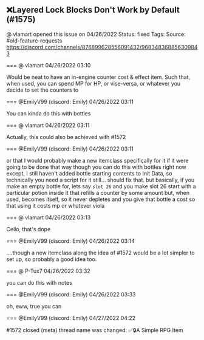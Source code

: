 ## ❌Layered Lock Blocks Don't Work by Default (#1575)
@ vlamart opened this issue on 04/26/2022
Status: fixed
Tags: 
Source: #old-feature-requests https://discord.com/channels/876899628556091432/968348368856309843


=== @ vlamart 04/26/2022 03:10

Would be neat to have an in-engine counter cost & effect item. Such that, when used, you can spend MP for HP, or vise-versa, or whatever you decide to set the counters to

=== @EmilyV99 (discord: Emily) 04/26/2022 03:11

You can kinda do this with bottles

=== @ vlamart 04/26/2022 03:11

Actually, this could also be achieved with #1572

=== @EmilyV99 (discord: Emily) 04/26/2022 03:11

or that
I would probably make a new itemclass specifically for it if it were going to be done that way
though you can do this with bottles right now
except, I still haven't added bottle starting contents to Init Data, so technically you need a script for it still... should fix that.
but basically, if you make an empty bottle for, lets say `slot 26`
and you make slot 26 start with a particular potion inside it
that refills a counter by some amount
but, when used, becomes itself, so it never depletes
and you give that bottle a cost
so that using it costs mp or whatever
viola

=== @ vlamart 04/26/2022 03:13

Cello, that's dope

=== @EmilyV99 (discord: Emily) 04/26/2022 03:14

....though a new itemclass along the idea of #1572 would be a lot simpler to set up, so probably a good idea too.

=== @ P-Tux7 04/26/2022 03:32

you can do this with notes

=== @EmilyV99 (discord: Emily) 04/26/2022 03:33

oh, eww, true you can

=== @EmilyV99 (discord: Emily) 04/27/2022 04:22

#1572 closed
(meta) thread name was changed: ✅🔒A Simple RPG Item
